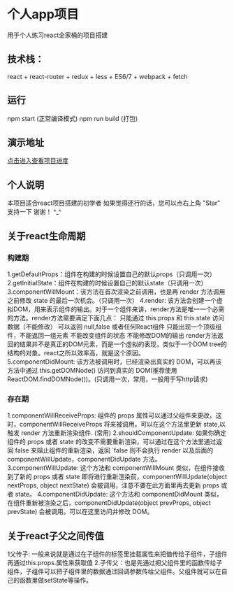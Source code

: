 
# 个人app项目
用于个人练习react全家桶的项目搭建

## 技术栈：
react + react-router + redux + less + ES6/7 + webpack + fetch

## 运行
npm start (正常编译模式)
npm run build (打包)

## 演示地址
<a href="http://xcyn.github.io/production/React/index.html#/?_k=n56yj4">点击进入查看项目进度</a>

## 个人说明
本项目适合react项目搭建的初学者
如果觉得还行的话，您可以点右上角 "Star" 支持一下 谢谢！ ^_^

## 关于react生命周期
### 构建期
1.getDefaultProps：组件在构建的时候设置自己的默认props（只调用一次）
2.getInitialState：组件在构建的时候设置自己的默认state（只调用一次）
3.componentWillMount：该方法在首次渲染之前调用，也是再 render 方法调用之前修改 state 的最后一次机会。（只调用一次）
4.render: 该方法会创建一个虚拟DOM，用来表示组件的输出。对于一个组件来讲，render方法是唯一一个必需的方法。render方法需要满足下面几点：
          只能通过 this.props 和 this.state 访问数据（不能修改）
          可以返回 null,false 或者任何React组件
          只能出现一个顶级组件，不能返回一组元素
          不能改变组件的状态
          不能修改DOM的输出
          render方法返回的结果并不是真正的DOM元素，而是一个虚拟的表现，类似于一个DOM tree的结构的对象。react之所以效率高，就是这个原因。<br/>
5.componentDidMount: 该方法被调用时，已经渲染出真实的 DOM，可以再该方法中通过 this.getDOMNode() 访问到真实的 DOM(推荐使用 ReactDOM.findDOMNode())。(只调用一次，常用，一般用于写http请求)
### 存在期
1.componentWillReceiveProps: 组件的 props 属性可以通过父组件来更改，这时，componentWillReceiveProps 将来被调用。可以在这个方法里更新 state,以触发 render 方法重新渲染组件. (常用)
2.shouldComponentUpdate: 如果你确定组件的 props 或者 state 的改变不需要重新渲染，可以通过在这个方法里通过返回 false 来阻止组件的重新渲染，返回 `false 则不会执行 render 以及后面的 componentWillUpdate，componentDidUpdate 方法。
3.componentWillUpdate: 这个方法和 componentWillMount 类似，在组件接收到了新的 props 或者 state 即将进行重新渲染前，componentWillUpdate(object nextProps, object nextState) 会被调用，注意不要在此方面里再去更新 props 或者 state。
4.componentDidUpdate: 这个方法和 componentDidMount 类似，在组件重新被渲染之后，componentDidUpdate(object prevProps, object prevState) 会被调用。可以在这里访问并修改 DOM。

## 关于react子父之间传值
1父传子: 一般来说就是通过在子组件的标签里挂载属性来把值传给子组件，子组件再通过this.props.属性来获取值
2.子传父：也是先通过把父组件里的函数传给子组件，子组件可以把子组件里的数据通过回调参数传给父组件。父组件就可以在自己的函数里做setState等操作。





